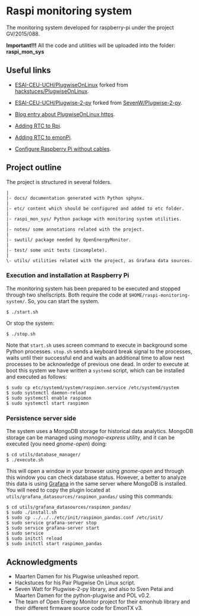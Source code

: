 # Raspi monitoring system

The monitoring system developed for raspberry-pi under the project GV/2015/088.

**Important!!!** All the code and utilities will be uploaded into the folder:
  **raspi_mon_sys**

## Useful links

- [ESAI-CEU-UCH/PlugwiseOnLinux](https://github.com/ESAI-CEU-UCH/PlugwiseOnLinux)
  forked from
  [hackstuces/PlugwiseOnLinux](https://github.com/hackstuces/PlugwiseOnLinux).

- [ESAI-CEU-UCH/Plugwise-2-py](https://github.com/ESAI-CEU-UCH/Plugwise-2-py) forked from [SevenW/Plugwise-2-py](https://github.com/SevenW/Plugwise-2-py).

- [Blog entry about PlugwiseOnLinux https](//blog.karssen.org/2011/11/20/using-plugwise-adapters-with-linux/).

- [Adding RTC to Rpi](http://thepihut.com/blogs/raspberry-pi-tutorials/17209332-adding-a-real-time-clock-to-your-raspberry-pi).

- [Adding RTC to emonPi](http://openenergymonitor.blogspot.com.es/2015/07/adding-rtc-to-emonpi.html).

- [Configure Raspberry Pi without cables](http://blog.self.li/post/63281257339/raspberry-pi-part-1-basic-setup-without-cables).

## Project outline

The project is structured in several folders.

```
|
|- docs/ documentation generated with Python sphynx.
|
|- etc/ content which should be configured and added to etc folder.
|
|- raspi_mon_sys/ Python package with monitoring system utilities.
|
|- notes/ some annotations related with the project.
|
|- swutil/ package needed by OpenEnergyMonitor.
|
|- test/ some unit tests (incomplete).
|
\- utils/ utilities related with the project, as Grafana data sources.
```

### Execution and installation at Raspberry Pi

The monitoring system has been prepared to be executed and stopped through two
shellscripts. Both require the code at `$HOME/raspi-monitoring-system/`. So,
you can start the system.

```
$ ./start.sh
```

Or stop the system:

```
$ ./stop.sh
```

Note that `start.sh` uses screen command to execute in background some Python
processes. `stop.sh` sends a keyboard break signal to the processes, waits
until their successful end and waits an additional time to allow next processes
to be acknowledge of previous one dead. In order to execute at boot this system
we have written a `systemd` script, which can be installed and executed as
follows:

```
$ sudo cp etc/systemd/system/raspimon.service /etc/systemd/system
$ sudo systemctl daemon-reload
$ sudo systemctl enable raspimon
$ sudo systemctl start raspimon
```

### Persistence server side

The system uses a MongoDB storage for historical data analytics. MongoDB storage
can be managed using *monogo-express* utility, and it can be executed (you need
*gnome-open*) doing:

```
$ cd utils/database_manager/
$ ./execute.sh
```

This will open a window in your browser using *gnome-open* and through this
window you can check database status. However, a better to analyze this data is
using [Grafana](http://grafana.org/) in the same server where MongoDB is
installed. You will need to copy the plugin located at
`utils/grafana_datasources/raspimon_pandas/` using this commands:

```
$ cd utils/grafana_datasources/raspimon_pandas/
$ sudo ./install.sh
$ sudo cp ../../../etc/init/raspimon_pandas.conf /etc/init/
$ sudo service grafana-server stop
$ sudo service grafana-server start
$ sudo service
$ sudo initctl reload
$ sudo initctl start raspimon_pandas
```

## Acknowledgments

- Maarten Damen for his Plugwise unleashed report.
- Hackstuces for his Pair Plugwise On Linux script.
- Seven Watt for Plugwise-2-py library, and also to Sven Petai and Maarten Damen
  for the python-plugwise and POL v0.2.
- The team of Open Energy Monitor project for their emonhub library and their
  different firmware source code for EmonTX v3.
